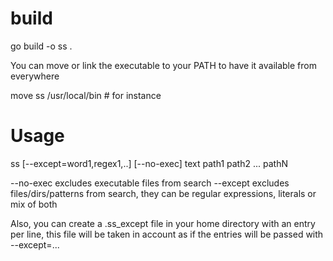 # build

go build -o ss .

You can move or link the executable to your PATH to have it available from everywhere

move ss /usr/local/bin  # for instance

# Usage

ss [--except=word1,regex1,..] [--no-exec] text path1 path2 ... pathN 

--no-exec  excludes executable files from search
--except   excludes files/dirs/patterns from search, they can be regular expressions, literals or mix of both

Also, you can create a .ss_except file in your home directory with an entry per line, this file will be 
taken in account as if the entries will be passed with --except=...
